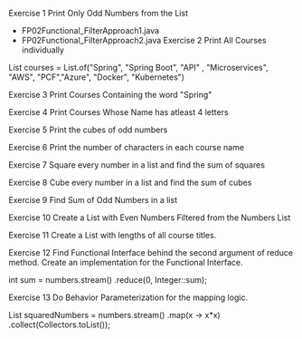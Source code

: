 Exercise 1 Print Only Odd Numbers from the List

* FP02Functional_FilterApproach1.java
* FP02Functional_FilterApproach2.java
Exercise 2 Print All Courses individually

List courses = List.of("Spring", "Spring Boot", "API" , "Microservices", "AWS", "PCF","Azure", "Docker", "Kubernetes")

Exercise 3 Print Courses Containing the word "Spring"

Exercise 4 Print Courses Whose Name has atleast 4 letters

Exercise 5 Print the cubes of odd numbers

Exercise 6 Print the number of characters in each course name

Exercise 7 Square every number in a list and find the sum of squares

Exercise 8 Cube every number in a list and find the sum of cubes

Exercise 9 Find Sum of Odd Numbers in a list

Exercise 10 Create a List with Even Numbers Filtered from the Numbers List

Exercise 11 Create a List with lengths of all course titles.

Exercise 12 Find Functional Interface behind the second argument of reduce method. Create an implementation for the Functional Interface.

int sum = numbers.stream() .reduce(0, Integer::sum);

Exercise 13 Do Behavior Parameterization for the mapping logic.

List squaredNumbers = numbers.stream() .map(x -> x*x) .collect(Collectors.toList());